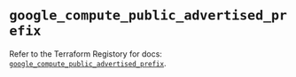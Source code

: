 # `google_compute_public_advertised_prefix`

Refer to the Terraform Registory for docs: [`google_compute_public_advertised_prefix`](https://registry.terraform.io/providers/hashicorp/google-beta/4.64.0/docs/resources/google_compute_public_advertised_prefix).
